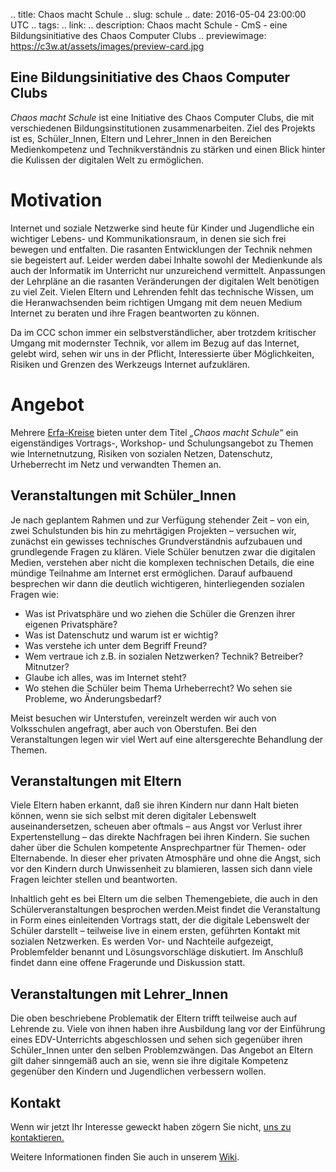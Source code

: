 .. title: Chaos macht Schule
.. slug: schule
.. date: 2016-05-04 23:00:00 UTC
.. tags:
.. link:
.. description: Chaos macht Schule - CmS - eine Bildungsinitiative des Chaos Computer Clubs
.. previewimage: https://c3w.at/assets/images/preview-card.jpg

## Eine Bildungsinitiative des Chaos Computer Clubs

*Chaos macht Schule* ist eine Initiative des Chaos Computer Clubs, die mit verschiedenen Bildungsinstitutionen zusammenarbeiten. Ziel des Projekts ist es, Schüler_Innen, Eltern und Lehrer_Innen in den Bereichen Medienkompetenz und Technikverständnis zu stärken und einen Blick hinter die Kulissen der digitalen Welt zu ermöglichen. 

# Motivation
Internet und soziale Netzwerke sind heute für Kinder und Jugendliche ein wichtiger Lebens- und Kommunikationsraum, in denen sie sich frei bewegen und entfalten. Die rasanten Entwicklungen der Technik nehmen sie begeistert auf. Leider werden dabei Inhalte sowohl der Medienkunde als auch der Informatik im Unterricht nur unzureichend vermittelt. Anpassungen der Lehrpläne an die rasanten Veränderungen der digitalen Welt benötigen zu viel Zeit. Vielen Eltern und Lehrenden fehlt das technische Wissen, um die Heranwachsenden beim richtigen Umgang mit dem neuen Medium Internet zu beraten und ihre Fragen beantworten zu können.

Da im CCC schon immer ein selbstverständlicher, aber trotzdem kritischer Umgang mit modernster Technik, vor allem im Bezug auf das Internet, gelebt wird, sehen wir uns in der Pflicht, Interessierte über Möglichkeiten, Risiken und Grenzen des Werkzeugs Internet aufzuklären. 

# Angebot
Mehrere [Erfa-Kreise](http://ccc.de/de/club/erfas) bieten unter dem Titel *„Chaos macht Schule*“ ein eigenständiges Vortrags-, Workshop- und Schulungsangebot zu Themen wie Internetnutzung, Risiken von sozialen Netzen, Datenschutz, Urheberrecht im Netz und verwandten Themen an.

## Veranstaltungen mit Schüler_Innen
Je nach geplantem Rahmen und zur Verfügung stehender Zeit – von ein, zwei Schulstunden bis hin zu mehrtägigen Projekten – versuchen wir, zunächst ein gewisses technisches Grundverständnis aufzubauen und grundlegende Fragen zu klären. Viele Schüler benutzen zwar die digitalen Medien, verstehen aber nicht die komplexen technischen Details, die eine mündige Teilnahme am Internet erst ermöglichen. Darauf aufbauend besprechen wir dann die deutlich wichtigeren, hinterliegenden sozialen Fragen wie:

* Was ist Privatsphäre und wo ziehen die Schüler die Grenzen ihrer eigenen Privatsphäre?
* Was ist Datenschutz und warum ist er wichtig?
* Was verstehe ich unter dem Begriff Freund?
* Wem vertraue ich z.B. in sozialen Netzwerken? Technik? Betreiber? Mitnutzer? 
* Glaube ich alles, was im Internet steht?
* Wo stehen die Schüler beim Thema Urheberrecht? Wo sehen sie Probleme, wo Änderungsbedarf?

Meist besuchen wir Unterstufen, vereinzelt werden wir auch von Volksschulen angefragt, aber auch von Oberstufen. Bei den Veranstaltungen legen wir viel Wert auf eine altersgerechte Behandlung der Themen.

## Veranstaltungen mit Eltern
Viele Eltern haben erkannt, daß sie ihren Kindern nur dann Halt bieten können, wenn sie sich selbst mit deren digitaler Lebenswelt auseinandersetzen, scheuen aber oftmals – aus Angst vor Verlust ihrer Expertenstellung – das direkte Nachfragen bei ihren Kindern. Sie suchen daher über die Schulen kompetente Ansprechpartner für Themen- oder Elternabende. In dieser eher privaten Atmosphäre und ohne die Angst, sich vor den Kindern durch Unwissenheit zu blamieren, lassen sich dann viele Fragen leichter stellen und beantworten.

Inhaltlich geht es bei Eltern um die selben Themengebiete, die auch in den Schülerveranstaltungen besprochen werden.Meist findet die Veranstaltung in Form eines einleitenden Vortrags statt, der die digitale Lebenswelt der Schüler darstellt – teilweise live in einem ersten, geführten Kontakt mit sozialen Netzwerken. Es werden Vor- und Nachteile aufgezeigt, Problemfelder benannt und Lösungsvorschläge diskutiert. Im Anschluß findet dann eine offene Fragerunde und Diskussion statt.

## Veranstaltungen mit Lehrer_Innen
Die oben beschriebene Problematik der Eltern trifft teilweise auch auf Lehrende zu. Viele von ihnen haben ihre Ausbildung lang vor der Einführung eines EDV-Unterrichts abgeschlossen und sehen sich gegenüber ihren Schüler_Innen unter den selben Problemzwängen. Das Angebot an Eltern gilt daher sinngemäß auch an sie, wenn sie ihre digitale Kompetenz gegenüber den Kindern und Jugendlichen verbessern wollen.


## Kontakt
Wenn wir jetzt Ihr Interesse geweckt haben zögern Sie nicht, [uns zu kontaktieren.](mailto:schule@c3w.at)

Weitere Informationen finden Sie auch in unserem [Wiki](https://projekte.c3w.at/chaos_macht_schule).

